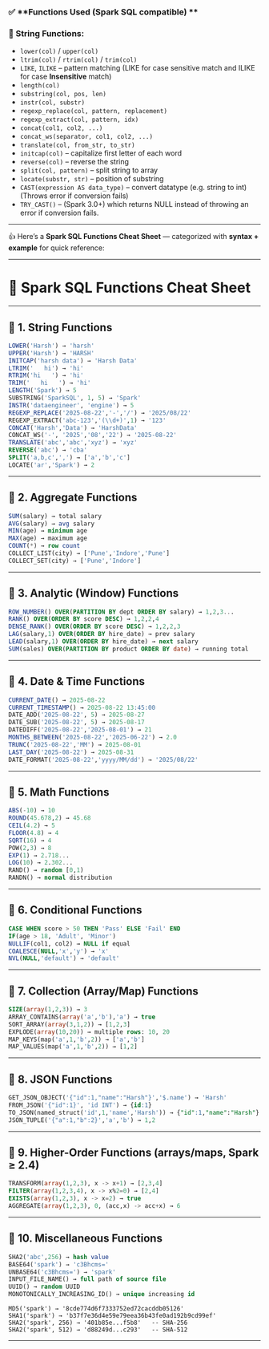 ### ✅ **Functions Used (Spark SQL compatible) **

### 🔹 String Functions:

* `lower(col)` / `upper(col)`
* `ltrim(col)` / `rtrim(col)` / `trim(col)`
* `LIKE`, `ILIKE` – pattern matching (LIKE for case sensitive match and ILIKE for case **Insensitive** match)
* `length(col)`
* `substring(col, pos, len)`
* `instr(col, substr)`
* `regexp_replace(col, pattern, replacement)`
* `regexp_extract(col, pattern, idx)`
* `concat(col1, col2, ...)`
* `concat_ws(separator, col1, col2, ...)`
* `translate(col, from_str, to_str)`
* `initcap(col)` – capitalize first letter of each word
* `reverse(col)` – reverse the string
* `split(col, pattern)` – split string to array
* `locate(substr, str)` – position of substring
* `CAST(expression AS data_type)` – convert datatype (e.g. string to int) (Throws error if conversion fails)
* `TRY_CAST()` – (Spark 3.0+) which returns NULL instead of throwing an error if conversion fails.

----------------

👍 Here’s a **Spark SQL Functions Cheat Sheet** — categorized with **syntax + example** for quick reference:

---

# 🚀 Spark SQL Functions Cheat Sheet

---

## 🔹 1. String Functions

```sql
LOWER('Harsh') → 'harsh'
UPPER('Harsh') → 'HARSH'
INITCAP('harsh data') → 'Harsh Data'
LTRIM('   hi') → 'hi'
RTRIM('hi   ') → 'hi'
TRIM('   hi   ') → 'hi'
LENGTH('Spark') → 5
SUBSTRING('SparkSQL', 1, 5) → 'Spark'
INSTR('dataengineer', 'engine') → 5
REGEXP_REPLACE('2025-08-22','-','/') → '2025/08/22'
REGEXP_EXTRACT('abc-123','(\\d+)',1) → '123'
CONCAT('Harsh','Data') → 'HarshData'
CONCAT_WS('-', '2025','08','22') → '2025-08-22'
TRANSLATE('abc','abc','xyz') → 'xyz'
REVERSE('abc') → 'cba'
SPLIT('a,b,c',',') → ['a','b','c']
LOCATE('ar','Spark') → 2
```

---

## 🔹 2. Aggregate Functions

```sql
SUM(salary) → total salary
AVG(salary) → avg salary
MIN(age) → minimum age
MAX(age) → maximum age
COUNT(*) → row count
COLLECT_LIST(city) → ['Pune','Indore','Pune']
COLLECT_SET(city) → ['Pune','Indore']
```

---

## 🔹 3. Analytic (Window) Functions

```sql
ROW_NUMBER() OVER(PARTITION BY dept ORDER BY salary) → 1,2,3...
RANK() OVER(ORDER BY score DESC) → 1,2,2,4
DENSE_RANK() OVER(ORDER BY score DESC) → 1,2,2,3
LAG(salary,1) OVER(ORDER BY hire_date) → prev salary
LEAD(salary,1) OVER(ORDER BY hire_date) → next salary
SUM(sales) OVER(PARTITION BY product ORDER BY date) → running total
```

---

## 🔹 4. Date & Time Functions

```sql
CURRENT_DATE() → 2025-08-22
CURRENT_TIMESTAMP() → 2025-08-22 13:45:00
DATE_ADD('2025-08-22', 5) → 2025-08-27
DATE_SUB('2025-08-22', 5) → 2025-08-17
DATEDIFF('2025-08-22','2025-08-01') → 21
MONTHS_BETWEEN('2025-08-22','2025-06-22') → 2.0
TRUNC('2025-08-22','MM') → 2025-08-01
LAST_DAY('2025-08-22') → 2025-08-31
DATE_FORMAT('2025-08-22','yyyy/MM/dd') → '2025/08/22'
```

---

## 🔹 5. Math Functions

```sql
ABS(-10) → 10
ROUND(45.678,2) → 45.68
CEIL(4.2) → 5
FLOOR(4.8) → 4
SQRT(16) → 4
POW(2,3) → 8
EXP(1) → 2.718...
LOG(10) → 2.302...
RAND() → random [0,1)
RANDN() → normal distribution
```

---

## 🔹 6. Conditional Functions

```sql
CASE WHEN score > 50 THEN 'Pass' ELSE 'Fail' END
IF(age > 18, 'Adult', 'Minor')
NULLIF(col1, col2) → NULL if equal
COALESCE(NULL,'x','y') → 'x'
NVL(NULL,'default') → 'default'
```

---

## 🔹 7. Collection (Array/Map) Functions

```sql
SIZE(array(1,2,3)) → 3
ARRAY_CONTAINS(array('a','b'),'a') → true
SORT_ARRAY(array(3,1,2)) → [1,2,3]
EXPLODE(array(10,20)) → multiple rows: 10, 20
MAP_KEYS(map('a',1,'b',2)) → ['a','b']
MAP_VALUES(map('a',1,'b',2)) → [1,2]
```

---

## 🔹 8. JSON Functions

```sql
GET_JSON_OBJECT('{"id":1,"name":"Harsh"}','$.name') → 'Harsh'
FROM_JSON('{"id":1}', 'id INT') → {id:1}
TO_JSON(named_struct('id',1,'name','Harsh')) → {"id":1,"name":"Harsh"}
JSON_TUPLE('{"a":1,"b":2}','a','b') → 1,2
```

---

## 🔹 9. Higher-Order Functions (arrays/maps, Spark ≥ 2.4)

```sql
TRANSFORM(array(1,2,3), x -> x+1) → [2,3,4]
FILTER(array(1,2,3,4), x -> x%2=0) → [2,4]
EXISTS(array(1,2,3), x -> x=2) → true
AGGREGATE(array(1,2,3), 0, (acc,x) -> acc+x) → 6
```

---

## 🔹 10. Miscellaneous Functions

```sql
SHA2('abc',256) → hash value
BASE64('spark') → 'c3Bhcms='
UNBASE64('c3Bhcms=') → 'spark'
INPUT_FILE_NAME() → full path of source file
UUID() → random UUID
MONOTONICALLY_INCREASING_ID() → unique increasing id
```
```
MD5('spark') → '8cde774d6f7333752ed72cacddb05126'
SHA1('spark') → 'b37f7e36d4e59e79eea36b43fe0ad192b9cd99ef'
SHA2('spark', 256) → '401b85e...f5b8'   -- SHA-256
SHA2('spark', 512) → 'd88249d...c293'   -- SHA-512
```

---


